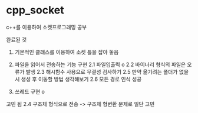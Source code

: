 # cpp_socket
c++를 이용하여 소켓프로그래밍 공부


완료된 것

1. 기본적인 클래스를 이용하여 소켓 틀을 잡아 놓음

2. 파일을 읽어서 전송하는 기능 구현
2.1 파일입출력 o
2.2 바이너리 형식의 파일은 오류가 발생
2.3 해시함수 사용으로 무결성 검사하기 
2.5 만약 옮기려는 폴더가 없을시 생성 후 이동할 방법 생각해보기
2.6 모든 경로 인식 성공
3. 쓰레드 구현 o

고민 됨
2.4 구조체 형식으로 전송 -> 구조체 형변환 문제로 일단 고민
